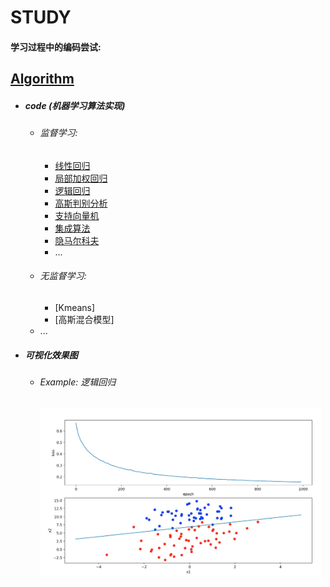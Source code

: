# STUDY

#### 学习过程中的编码尝试:

## [Algorithm](https://github.com/DoneHome/STUDY/tree/master/algorithm)

*	##### code (机器学习算法实现)
	*	###### 监督学习:
		*	[线性回归](https://github.com/DoneHome/STUDY/tree/master/algorithm/LinearRegression)
		*	[局部加权回归](https://github.com/DoneHome/STUDY/tree/master/algorithm/LWR)
		*	[逻辑回归](https://github.com/DoneHome/STUDY/tree/master/algorithm/LogisticRegression)
		*	[高斯判别分析](https://github.com/DoneHome/STUDY/tree/master/algorithm/GDA)
		*	[支持向量机](https://github.com/DoneHome/STUDY/tree/master/algorithm/SVM)
		*	[集成算法](https://github.com/DoneHome/STUDY/tree/master/algorithm/EnsembleClassifier)
		*	[隐马尔科夫](https://github.com/DoneHome/STUDY/blob/master/algorithm/HiddenMarkovModel.py)
		*	...
	*	###### 无监督学习:
		*	[Kmeans]
		*	[高斯混合模型]
	*	... 

*	##### 可视化效果图
	*	###### Example:  *逻辑回归*
		<img src="https://github.com/DoneHome/STUDY/blob/master/algorithm/pic/Logistic_Regression_SGD.png" width = "450" alt="逻辑回归" />


